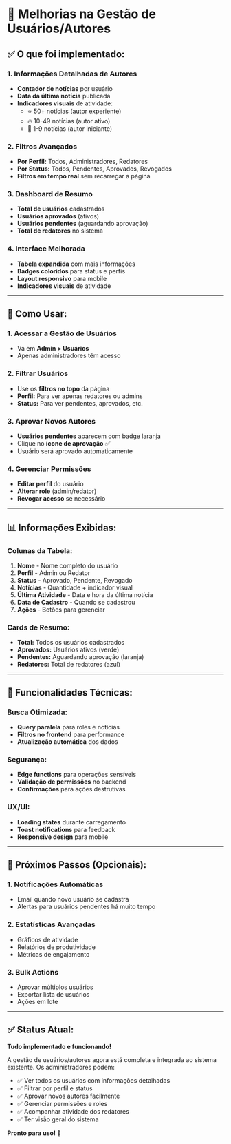 # 🎯 Melhorias na Gestão de Usuários/Autores

## ✅ **O que foi implementado:**

### **1. Informações Detalhadas de Autores**
- **Contador de notícias** por usuário
- **Data da última notícia** publicada
- **Indicadores visuais** de atividade:
  - ⭐ 50+ notícias (autor experiente)
  - 🔥 10-49 notícias (autor ativo)
  - 📝 1-9 notícias (autor iniciante)

### **2. Filtros Avançados**
- **Por Perfil:** Todos, Administradores, Redatores
- **Por Status:** Todos, Pendentes, Aprovados, Revogados
- **Filtros em tempo real** sem recarregar a página

### **3. Dashboard de Resumo**
- **Total de usuários** cadastrados
- **Usuários aprovados** (ativos)
- **Usuários pendentes** (aguardando aprovação)
- **Total de redatores** no sistema

### **4. Interface Melhorada**
- **Tabela expandida** com mais informações
- **Badges coloridos** para status e perfis
- **Layout responsivo** para mobile
- **Indicadores visuais** de atividade

---

## 🚀 **Como Usar:**

### **1. Acessar a Gestão de Usuários**
- Vá em **Admin > Usuários**
- Apenas administradores têm acesso

### **2. Filtrar Usuários**
- Use os **filtros no topo** da página
- **Perfil:** Para ver apenas redatores ou admins
- **Status:** Para ver pendentes, aprovados, etc.

### **3. Aprovar Novos Autores**
- **Usuários pendentes** aparecem com badge laranja
- Clique no **ícone de aprovação** ✅
- Usuário será aprovado automaticamente

### **4. Gerenciar Permissões**
- **Editar perfil** do usuário
- **Alterar role** (admin/redator)
- **Revogar acesso** se necessário

---

## 📊 **Informações Exibidas:**

### **Colunas da Tabela:**
1. **Nome** - Nome completo do usuário
2. **Perfil** - Admin ou Redator
3. **Status** - Aprovado, Pendente, Revogado
4. **Notícias** - Quantidade + indicador visual
5. **Última Atividade** - Data e hora da última notícia
6. **Data de Cadastro** - Quando se cadastrou
7. **Ações** - Botões para gerenciar

### **Cards de Resumo:**
- **Total:** Todos os usuários cadastrados
- **Aprovados:** Usuários ativos (verde)
- **Pendentes:** Aguardando aprovação (laranja)
- **Redatores:** Total de redatores (azul)

---

## 🔧 **Funcionalidades Técnicas:**

### **Busca Otimizada:**
- **Query paralela** para roles e notícias
- **Filtros no frontend** para performance
- **Atualização automática** dos dados

### **Segurança:**
- **Edge functions** para operações sensíveis
- **Validação de permissões** no backend
- **Confirmações** para ações destrutivas

### **UX/UI:**
- **Loading states** durante carregamento
- **Toast notifications** para feedback
- **Responsive design** para mobile

---

## 🎯 **Próximos Passos (Opcionais):**

### **1. Notificações Automáticas**
- Email quando novo usuário se cadastra
- Alertas para usuários pendentes há muito tempo

### **2. Estatísticas Avançadas**
- Gráficos de atividade
- Relatórios de produtividade
- Métricas de engajamento

### **3. Bulk Actions**
- Aprovar múltiplos usuários
- Exportar lista de usuários
- Ações em lote

---

## ✅ **Status Atual:**

**Tudo implementado e funcionando!** 

A gestão de usuários/autores agora está completa e integrada ao sistema existente. Os administradores podem:

- ✅ Ver todos os usuários com informações detalhadas
- ✅ Filtrar por perfil e status
- ✅ Aprovar novos autores facilmente
- ✅ Gerenciar permissões e roles
- ✅ Acompanhar atividade dos redatores
- ✅ Ter visão geral do sistema

**Pronto para uso!** 🎉
